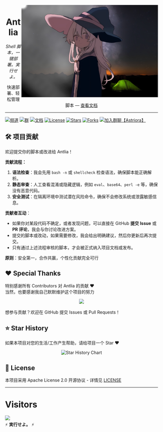 <!-- 顶部横屏 Logo 右侧显示 -->
<img src="/Astriora.jpg" width="450" alt="Antlia" align="right" />

<div align="center">

# Antlia

_Shell 脚本，一键部署。実行せよ。_

快速部署、轻松管理脚本 — [查看文档](https://astriora.github.io/)

</div>

---

<!-- 顶部徽章 -->
[![频道](https://img.shields.io/badge/Telegram-频道-blue)](https://t.me/Astriora_Official)
[![群](https://img.shields.io/badge/Telegram-群-green)](https://t.me/AstrioraOfficialGroup)
[![文档](https://img.shields.io/badge/Docs-文档-orange)](https://astriora.github.io/)
[![License](https://img.shields.io/github/license/Astriora/Antlia)](./LICENSE)
[![Stars](https://img.shields.io/github/stars/Astriora/Antlia?style=social)](https://github.com/Astriora/Antlia/stargazers)
[![Forks](https://img.shields.io/github/forks/Astriora/Antlia?style=social)](https://github.com/Astriora/Antlia/network/members)
[![加入群聊【Astriora】](https://img.shields.io/badge/QQ群-加入群聊-12B7F5?style=flat-square&logo=qq&logoColor=white)](https://qun.qq.com/universal-share/share?ac=1&authKey=KCqa%2FEwM6f9XEu4UZccskceujZl92%2F03rR6bogJ6v2SMn2bf4Z9fLm5cYELCDv%2F0&busi_data=eyJncm91cENvZGUiOiIxMDQ2NzU1NjI1IiwidG9rZW4iOiJwaFEyeWlHY25PNTV2aVJzS0ZoUnBBbjd6ais2Ujk2Z1V5K2ptcGlDanprSEZFQVdUK3JDUWhPeGNqSk4rd2lPIiwidWluIjoiMzk2MjM1ODQzOCJ9&data=OX1PrlVithbXbWGjWkO7E_KMp04OhxknDqUf-uGqUCPyonLjZynWvtwGoPnPQF7Fi7PdIGuYzvDqhuoYMPhBpg&svctype=4&tempid=h5_group_info)
## 🛠️ 项目贡献

欢迎提交你的脚本或改进给 Antlia！

**贡献流程：**
1. **语法检查**：我会先用 `bash -n` 或 `shellcheck` 检查语法，确保脚本能正确解析。  
2. **静态审查**：人工查看混淆或隐藏逻辑，例如 `eval`、`base64`、`perl -e` 等，确保没有恶意代码。  
3. **安全测试**：在隔离环境中测试潜在风险命令，确保不会修改系统或泄露敏感信息。  

**贡献者互动**：
- 如果你对某段代码不确定，或者发现问题，可以直接在 GitHub **提交 Issue** 或 **PR 评论**，我会与你讨论改进方案。  
- 提交的脚本或改动，如果需要修改，我会给出明确建议，然后你更新后再次提交。  
- 只有通过上述流程审核的脚本，才会被正式纳入项目文档或发布。  

**原则**：安全第一，合作共赢，个性化贡献完全可行



## ❤️ Special Thanks

特别感谢所有 Contributors 对 Antlia 的贡献 ❤️  
当然，也要感谢我自己默默维护这个项目的努力

<div style="text-align:center;">
  <a href="https://github.com/Astriora/Antlia/graphs/contributors">
    <img src="https://contrib.rocks/image?repo=Astriora/Antlia" />
  </a>
</div>

  想参与贡献？欢迎在 GitHub 提交 Issues 或 Pull Requests！


## ⭐ Star History 
如果本项目对您的生活/工作产生帮助，请给项目一个 Star ❤️


<div align="center">

![Star History Chart](https://api.star-history.com/svg?repos=Astriora/Antlia&type=Date)
</div>

</details>

## 📄 License

本项目采用 Apache License 2.0 开源协议 - 详情见 [LICENSE](LICENSE)

---

# Visitors
![](https://count.getloli.com/get/@Astriora?theme=gelbooru)  
⚡ **実行せよ。** ⚡


